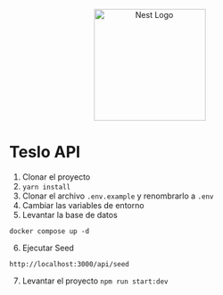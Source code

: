 <p align="center">
  <a href="http://nestjs.com/" target="blank"><img src="https://nestjs.com/img/logo-small.svg" width="200" alt="Nest Logo" /></a>
</p>

# Teslo API

1. Clonar el proyecto
2. ``` yarn install ```
2. Clonar el archivo ```.env.example``` y renombrarlo a ```.env```
4. Cambiar las variables de entorno
5. Levantar la base de datos
```
docker compose up -d
```

6. Ejecutar Seed 
```
http://localhost:3000/api/seed
```
7. Levantar el proyecto ``` npm run start:dev ```